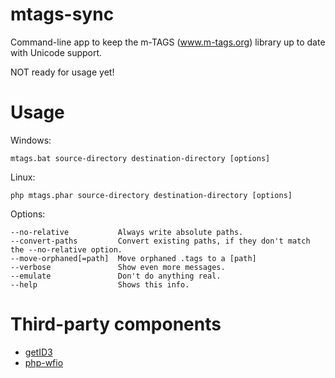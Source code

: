 # mtags-sync
Command-line app to keep the m-TAGS (www.m-tags.org) library up to date with Unicode support.

NOT ready for usage yet!

# Usage
Windows:
```
mtags.bat source-directory destination-directory [options]
```
Linux:
```
php mtags.phar source-directory destination-directory [options]
```
Options:
```
--no-relative           Always write absolute paths.
--convert-paths         Convert existing paths, if they don't match the --no-relative option.
--move-orphaned[=path]  Move orphaned .tags to a [path]
--verbose               Show even more messages.
--emulate               Don't do anything real.
--help                  Shows this info.
```

# Third-party components
- [getID3](https://github.com/JamesHeinrich/getID3)
- [php-wfio](https://github.com/kenjiuno/php-wfio)
